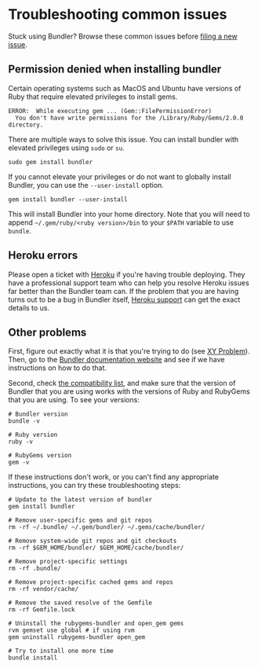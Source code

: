 # Troubleshooting common issues

Stuck using Bundler? Browse these common issues before [filing a new issue](https://github.com/rubygems/rubygems/issues/new?labels=Bundler&template=bundler-related-issue.md).

## Permission denied when installing bundler

Certain operating systems such as MacOS and Ubuntu have versions of Ruby that require elevated privileges to install gems.

    ERROR:  While executing gem ... (Gem::FilePermissionError)
      You don't have write permissions for the /Library/Ruby/Gems/2.0.0 directory.

There are multiple ways to solve this issue. You can install bundler with elevated privileges using `sudo` or `su`.

    sudo gem install bundler

If you cannot elevate your privileges or do not want to globally install Bundler, you can use the `--user-install` option.

    gem install bundler --user-install

This will install Bundler into your home directory. Note that you will need to append `~/.gem/ruby/<ruby version>/bin` to your `$PATH` variable to use `bundle`.

## Heroku errors

Please open a ticket with [Heroku](https://www.heroku.com) if you're having trouble deploying. They have a professional support team who can help you resolve Heroku issues far better than the Bundler team can. If the problem that you are having turns out to be a bug in Bundler itself, [Heroku support](https://www.heroku.com/support) can get the exact details to us.

## Other problems

First, figure out exactly what it is that you're trying to do (see [XY Problem](http://xyproblem.info/)). Then, go to the [Bundler documentation website](https://bundler.io) and see if we have instructions on how to do that.

Second, check [the compatibility
list](https://bundler.io/compatibility.html), and make sure that the version of Bundler that you are using works with the versions of Ruby and RubyGems that you are using. To see your versions:

    # Bundler version
    bundle -v

    # Ruby version
    ruby -v

    # RubyGems version
    gem -v

If these instructions don't work, or you can't find any appropriate instructions, you can try these troubleshooting steps:

    # Update to the latest version of bundler
    gem install bundler

    # Remove user-specific gems and git repos
    rm -rf ~/.bundle/ ~/.gem/bundler/ ~/.gems/cache/bundler/

    # Remove system-wide git repos and git checkouts
    rm -rf $GEM_HOME/bundler/ $GEM_HOME/cache/bundler/

    # Remove project-specific settings
    rm -rf .bundle/

    # Remove project-specific cached gems and repos
    rm -rf vendor/cache/

    # Remove the saved resolve of the Gemfile
    rm -rf Gemfile.lock

    # Uninstall the rubygems-bundler and open_gem gems
    rvm gemset use global # if using rvm
    gem uninstall rubygems-bundler open_gem

    # Try to install one more time
    bundle install
